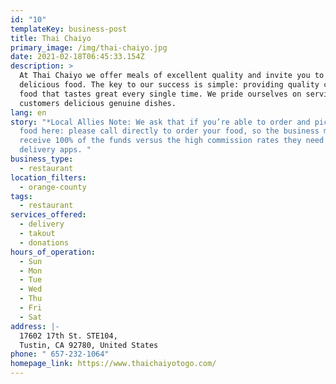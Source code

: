 ```yaml
---
id: "10"
templateKey: business-post
title: Thai Chaiyo
primary_image: /img/thai-chaiyo.jpg
date: 2021-02-18T06:45:33.154Z
description: >
  At Thai Chaiyo we offer meals of excellent quality and invite you to try our
  delicious food. The key to our success is simple: providing quality consistent
  food that tastes great every single time. We pride ourselves on serving our
  customers delicious genuine dishes.
lang: en
story: "*Local Allies Note: We ask that if you’re able to order and pick up your
  food here: please call directly to order your food, so the business may
  receive 100% of the funds versus the high commission rates they need to pay
  delivery apps. "
business_type:
  - restaurant
location_filters:
  - orange-county
tags:
  - restaurant
services_offered:
  - delivery
  - takout
  - donations
hours_of_operation:
  - Sun
  - Mon
  - Tue
  - Wed
  - Thu
  - Fri
  - Sat
address: |-
  17602 17th St. STE104,
  Tustin, CA 92780, United States
phone: " 657-232-1064"
homepage_link: https://www.thaichaiyotogo.com/
---
```

